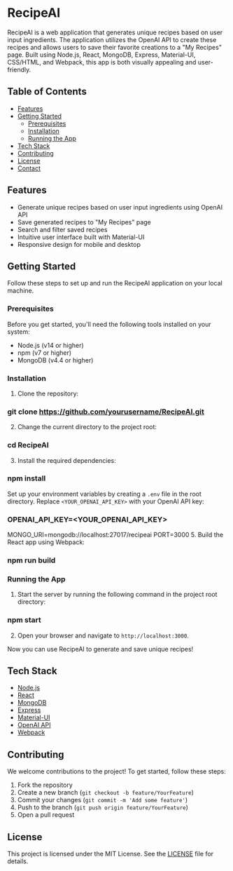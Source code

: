 # RecipeAI

RecipeAI is a web application that generates unique recipes based on user input ingredients. The application utilizes the OpenAI API to create these recipes and allows users to save their favorite creations to a "My Recipes" page. Built using Node.js, React, MongoDB, Express, Material-UI, CSS/HTML, and Webpack, this app is both visually appealing and user-friendly.

## Table of Contents

- [Features](#features)
- [Getting Started](#getting-started)
  - [Prerequisites](#prerequisites)
  - [Installation](#installation)
  - [Running the App](#running-the-app)
- [Tech Stack](#tech-stack)
- [Contributing](#contributing)
- [License](#license)
- [Contact](#contact)

## Features

- Generate unique recipes based on user input ingredients using OpenAI API
- Save generated recipes to "My Recipes" page
- Search and filter saved recipes
- Intuitive user interface built with Material-UI
- Responsive design for mobile and desktop

## Getting Started

Follow these steps to set up and run the RecipeAI application on your local machine.

### Prerequisites

Before you get started, you'll need the following tools installed on your system:

- Node.js (v14 or higher)
- npm (v7 or higher)
- MongoDB (v4.4 or higher)

### Installation

1. Clone the repository:
### git clone https://github.com/yourusername/RecipeAI.git
2. Change the current directory to the project root:
### cd RecipeAI
3. Install the required dependencies:
 ### npm install
 Set up your environment variables by creating a `.env` file in the root directory. Replace `<YOUR_OPENAI_API_KEY>` with your OpenAI API key:
### OPENAI_API_KEY=<YOUR_OPENAI_API_KEY>
MONGO_URI=mongodb://localhost:27017/recipeai
PORT=3000
5. Build the React app using Webpack:
### npm run build

### Running the App

1. Start the server by running the following command in the project root directory:
### npm start
2. Open your browser and navigate to `http://localhost:3000`.

Now you can use RecipeAI to generate and save unique recipes!

## Tech Stack

- [Node.js](https://nodejs.org/)
- [React](https://reactjs.org/)
- [MongoDB](https://www.mongodb.com/)
- [Express](https://expressjs.com/)
- [Material-UI](https://mui.com/)
- [OpenAI API](https://beta.openai.com/)
- [Webpack](https://webpack.js.org/)

## Contributing

We welcome contributions to the project! To get started, follow these steps:

1. Fork the repository
2. Create a new branch (`git checkout -b feature/YourFeature`)
3. Commit your changes (`git commit -m 'Add some feature'`)
4. Push to the branch (`git push origin feature/YourFeature`)
5. Open a pull request

## License

This project is licensed under the MIT License. See the [LICENSE](LICENSE) file for details.



